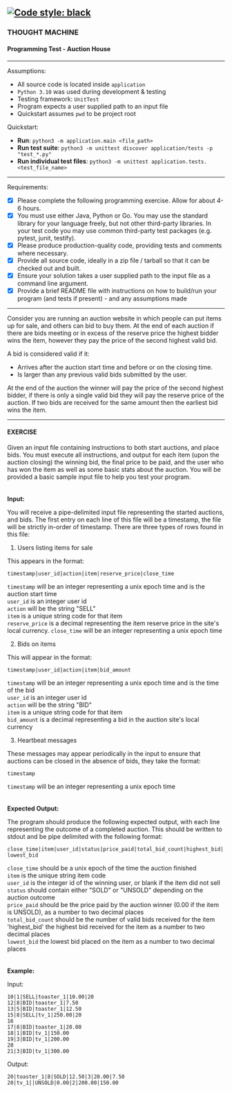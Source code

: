 [![Code style: black](https://img.shields.io/badge/code%20style-black-000000.svg)](https://github.com/psf/black) 
---

### THOUGHT MACHINE

#### Programming Test - Auction House

---

Assumptions:

 - All source code is located inside `application`
 - `Python 3.10` was used during development & testing
 - Testing framework: `UnitTest`
 - Program expects a user supplied path to an input file
 - Quickstart assumes `pwd` to be project root

Quickstart:

 - **Run**: `python3 -m application.main <file_path>`
 - **Run test suite**: `python3 -m unittest discover application/tests -p "test_*.py"`
 - **Run individual test files**: `python3 -m unittest application.tests.<test_file_name>`

---

Requirements:
 - [x] Please complete the following programming exercise. Allow for about 4-6 hours.
 - [x] You must use either Java, Python or Go. You may use the standard library for your
   language freely, but not other third-party libraries. In your test code you may use
   common third-party test packages (e.g. pytest, junit, testify).
 - [x] Please produce production-quality code, providing tests and comments where necessary.
 - [x] Provide all source code, ideally in a zip file / tarball so that it can be checked out and
   built.
 - [x] Ensure your solution takes a user supplied path to the input file as a command line argument.
 - [x] Provide a brief README file with instructions on how to build/run your program (and tests if
   present) - and any assumptions made

---

Consider you are running an auction website in which people can put items up for sale, and others
can bid to buy them. At the end of each auction if there are bids meeting or in excess of the
reserve price the highest bidder wins the item, however they pay the price of the second highest
valid bid.

A bid is considered valid if it:
  * Arrives after the auction start time and before or on the closing time.
  * Is larger than any previous valid bids submitted by the user.

At the end of the auction the winner will pay the price of the second highest bidder, if there
is only a single valid bid they will pay the reserve price of the auction. If two bids are received
for the same amount then the earliest bid wins the item.

---

#### EXERCISE

Given an input file containing instructions to both start auctions, and place bids. You must
execute all instructions, and output for each item (upon the auction closing) the winning bid,
the final price to be paid, and the user who has won the item as well as some basic stats about
the auction. You will be provided a basic sample input file to help you test your program.  
<br>
<br>
**Input:**

You will receive a pipe-delimited input file representing the started auctions, and bids. The
first entry on each line of this file will be a timestamp, the file will be strictly in-order
of timestamp. There are three types of rows found in this file:

1. Users listing items for sale

This appears in the format:

`timestamp|user_id|action|item|reserve_price|close_time`

`timestamp` will be an integer representing a unix epoch time and is the auction start time  
`user_id` is an integer user id  
`action` will be the string "SELL"  
`item` is a unique string code for that item  
`reserve_price` is a decimal representing the item reserve price in the site's local currency.
`close_time` will be an integer representing a unix epoch time

2. Bids on items

This will appear in the format:

`timestamp|user_id|action|item|bid_amount`

`timestamp` will be an integer representing a unix epoch time and is the time of the bid  
`user_id` is an integer user id  
`action` will be the string "BID"  
`item` is a unique string code for that item  
`bid_amount` is a decimal representing a bid in the auction site's local currency  

3. Heartbeat messages

These messages may appear periodically in the input to ensure that auctions can be closed
in the absence of bids, they take the format:

`timestamp`

`timestamp` will be an integer representing a unix epoch time  
<br>
<br>
**Expected Output:**

The program should produce the following expected output, with each line representing the
outcome of a completed auction. This should be written to stdout and be pipe delimited
with the following format:

`close_time|item|user_id|status|price_paid|total_bid_count|highest_bid|lowest_bid`

`close_time` should be a unix epoch of the time the auction finished  
`item` is the unique string item code  
`user_id` is the integer id of the winning user, or blank if the item did not sell  
`status` should contain either "SOLD" or "UNSOLD" depending on the auction outcome  
`price_paid` should be the price paid by the auction winner (0.00 if the item is UNSOLD), as a
number to two decimal places  
`total_bid_count` should be the number of valid bids received for the item  
'highest_bid' the highest bid received for the item as a number to two decimal places  
`lowest_bid` the lowest bid placed on the item as a number to two decimal places  
<br>
<br>
**Example:**

Input:

```
10|1|SELL|toaster_1|10.00|20
12|8|BID|toaster_1|7.50
13|5|BID|toaster_1|12.50
15|8|SELL|tv_1|250.00|20
16
17|8|BID|toaster_1|20.00
18|1|BID|tv_1|150.00
19|3|BID|tv_1|200.00
20
21|3|BID|tv_1|300.00
```

Output:

```
20|toaster_1|8|SOLD|12.50|3|20.00|7.50
20|tv_1||UNSOLD|0.00|2|200.00|150.00
```